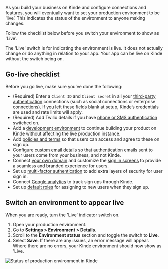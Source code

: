 
As you build your business on Kinde and configure connections and features, you will eventually want to set your production environment to be ‘live’. This indicates the status of the environment to anyone making changes. 

Follow the checklist below before you switch your environment to show as 'Live'.

<Aside title="The live button is not actually live">

The 'Live' switch is for indicating the environment is live. It does not actually change or do anything in relation to your app. Your app can be live on Kinde without the switch being on.

</Aside>

## Go-live checklist

Before you go live, make sure you’ve done the following:

- (Required) Enter a `Client ID` and `Client secret` in all your [third-party authentication](/authenticate/authentication-methods/set-up-user-authentication/) connections (such as social connections or enterprise connections). If you left these fields blank at setup, Kinde’s credentials are used and rate limits will apply.
- (Required) Add Twilio details if you have [phone or SMS authentication](/authenticate/authentication-methods/phone-authentication/) switched on.
- Add a [development environment](/build/environments/environments/) to continue building your product on Kinde without affecting the live production instance.
- Add [policies and terms](/manage-your-account/business-information/policies-terms/) so that users can access and agree to these on sign up.
- Configure [custom email details](/get-started/connect/customize-email-sender/) so that authentication emails sent to your users come from your business, and not Kinde.
- Connect [your own domain](/build/domains/pointing-your-domain/) and customize the [sign in screens](/design/brand/global-brand-defaults/) to provide a seamless and branded experience for users.
- Set up [multi-factor authentication](/authenticate/multi-factor-auth/enable-multi-factor-authentication/) to add extra layers of security for user sign in.
- Connect [Google analytics](/manage-users/view-activity/track-user-sign-in-with-google-analytics/) to track sign ups through Kinde.
- Set up [default roles](/manage-users/roles-and-permissions/default-user-roles/) for assigning to new users when they sign up.

## Switch an environment to appear live

When you are ready, turn the 'Live' indicator switch on.

1. Open your production environment.
2. Go to **Settings > Environment > Details.**
3. Scroll to the **Environment status** section and toggle the switch to **Live**. 
4. Select **Save**. If there are any issues, an error message will appear. Where there are no errors, your Kinde environment should now show as 'Live.

![Status of production environment in Kinde](https://imagedelivery.net/skPPZTHzSlcslvHjesZQcQ/ac1aa617-bcb6-4a7f-02d3-b51aa7bcc600/public)
